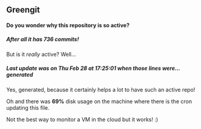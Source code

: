 ## Greengit

#### Do you wonder why this repository is so active?

##### After all it has 736 commits!

But is it *really* active? Well...

##### Last update was on Thu Feb 28 at 17:25:01 when those lines were... generated

Yes, generated, because it certainly helps a lot to have such an active repo!

Oh and there was **69%** disk usage on the machine
where there is the cron updating this file.

Not the best way to monitor a VM in the cloud but it works! :)
